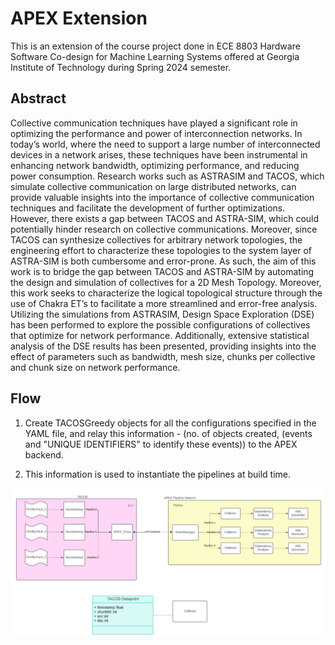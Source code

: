 # APEX Extension

This is an extension of the course project done in ECE 8803 Hardware Software Co-design for Machine Learning Systems offered at Georgia Institute of Technology during Spring 2024 semester.

## Abstract
Collective communication techniques have played a significant role in optimizing the performance and power of interconnection networks. In today’s world, where the need to support a large number of interconnected devices in a network arises, these techniques have been instrumental in enhancing network bandwidth, optimizing performance, and reducing power consumption. Research works such as ASTRASIM and TACOS, which simulate collective communication on large distributed networks, can provide valuable insights into the importance of collective communication techniques and facilitate the development of further optimizations. However, there exists a gap between TACOS and ASTRA-SIM, which could potentially hinder research on collective communications. Moreover, since TACOS can synthesize collectives for arbitrary network topologies, the engineering effort to characterize these topologies to the system layer of ASTRA-SIM is both cumbersome and error-prone. As such, the aim of this work is to bridge the gap between TACOS and ASTRA-SIM by automating the design and simulation of collectives for a 2D Mesh Topology. Moreover, this work seeks to characterize the logical topological structure through the use of Chakra ET’s to facilitate a more streamlined and error-free analysis. Utilizing the simulations from ASTRASIM, Design Space Exploration (DSE) has been performed to explore the possible configurations of collectives that optimize for network performance. Additionally, extensive statistical analysis of the DSE results has been presented, providing insights into the effect of parameters such as bandwidth, mesh size, chunks per collective and chunk size on network performance.

## Flow
1. Create TACOSGreedy objects for all the configurations specified in the YAML file, and relay this information - (no. of objects created, (events and "UNIQUE IDENTIFIERS" to identify these events)) to the APEX backend.

2. This information is used to instantiate the pipelines at build time.

![TACOS to APEX flow](https://github.com/davendramaharaj1/apex_tacos/blob/apex_extension/TACOS_APEX_Flow.png)
